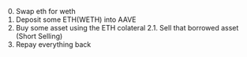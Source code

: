 0. Swap eth for weth
1. Deposit some ETH(WETH) into AAVE
2. Buy some asset using the ETH colateral
   2.1. Sell that borrowed asset (Short Selling)
3. Repay everything back
